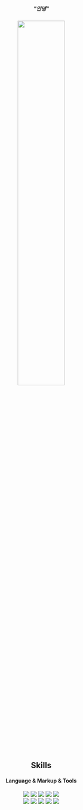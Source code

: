 <div align="center">
  <h5>"안녕"</h5>
</div>

<div align="center">
  <img src="https://cdn.discordapp.com/attachments/1045936062561788025/1115154124405735484/2.png" width="50%" height="50%"/>
</div>

<div align="center">
  <h2>Skills</h2>
</div>

<div align="center">
  <h4>Language & Markup & Tools</h4>
</div>

<div align="center">
  <img src="https://img.shields.io/badge/Python-3776AB?style=flat&logo=Python&logoColor=white" />
  <img src="https://img.shields.io/badge/Lua-2C2D72?style=flat&logo=Lua&logoColor=white" />
  <img src="https://img.shields.io/badge/JavaScript-F7DF1E?style=flat&logo=JavaScript&logoColor=white" />
  <img src="https://img.shields.io/badge/HTML-E34F26?style=flat&logo=HTML5&logoColor=white" />
  <img src="https://img.shields.io/badge/CSS-1572B6?style=flat&logo=CSS3&logoColor=white" />
</div>

<div align="center">
  <img src="https://img.shields.io/badge/Photoshop-31A8FF?style=flat&logo=AdobePhotoshop&logoColor=white" />
  <img src="https://img.shields.io/badge/Illustrator-FF9A00?style=flat&logo=AdobeIllustrator&logoColor=white" />
  <img src="https://img.shields.io/badge/After Effects-9999FF?style=flat&logo=AdobeAfterEffects&logoColor=white" />
  <img src="https://img.shields.io/badge/Premiere Pro-9999FF?style=flat&logo=AdobePremierePro&logoColor=white" />
  <img src="https://img.shields.io/badge/VSCode-007ACC?style=flat&logo=VisualStudioCode&logoColor=white" />
</div>
